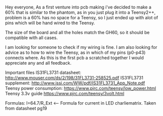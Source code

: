 Hey everyone,
As a first venture into pcb making i've decided to make a 60% that is similar to the phantom, as in you just plug it into a Teensy2++, problem is a 60% has no space for a Teensy, so I just ended up with alot of pins which will be hand wired to the Teensy.

The size of the board and all the holes match the GH60, so it should be compatible with all cases. 

I am looking for someone to check if my wiring is fine. I am also looking for advice as to how to wire the Teensy, as in which of my pins (p0-p43) connects where. As this is the first pcb a scratched together I would appreciate any and all feedback.

Important files
IS31FL3731 datasheet: http://www.mouser.com/ds/2/198/31FL3731-258525.pdf
IS31FL3731 supplement: http://www.issi.com/WW/pdf/IS31FL3731_App_Note.pdf
Teensy power consumption: https://www.pjrc.com/teensy/low_power.html
Teensy 3.3v guide https://www.pjrc.com/teensy/3volt.html

Formulas:
I=64.7/R_Ext <-- Formula for current in LED charliematrix. Taken from datasheet pg19
